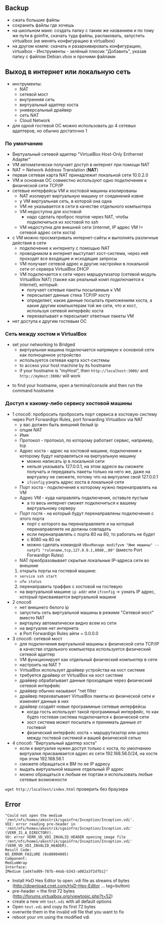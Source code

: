 ## Backup
   + сжать большие файлы
   + сохранить файлы где хочешь
   + на школьном маке: создать папку с таким же названием и по тому же пути в goinfre, скачать туда файлы, распаковать, запустить virtualbox (не менять конфигурацию в virtualbox)
   + на другом компе: скачать и разархивировать конфигурацию, virtualbox - Инструменты - зелёный плюсик "Добавить", указав папку с файлом Debian.vbox и прочими файлами

## Выход в интернет или локальную сеть  
* инструменты:
  + NAT
  + сетевой мост
  + внутренняя сеть
  + виртуальный адаптер хоста
  + универсальный драйвер
  + сеть NAT
  + Cloud Network
* для одной гостевой ОС можно использовать до 4 сетевых адаптеров, но обычно достаточно 1

### По умолчанию
* Виртуальный сетевой адаптер "VirtualBox Host-Only Enthernet Adapter"
* VM автоматически получает доступ в интернет при помощи NAT
* NAT = Network Address Translation (**NAT**)
* первая сетевая карта NAT принадлежит локальной сети 10.0.2.0
* VM и основная ОС совместно используют одно подключение к физической сети TCP/IP
* сетевые интерфейсы VM и хостовой машины изолированы
  + NAT изолирует виртуальную машину от соединений извне
  + у VM виртуальная сеть, в которой она одна
  + VM не указывается в сети в качестве отдельного компьютера
  + VM недоступна для хостовой
    - надо сделать проброс портов через NAT, чтобы подключиться из хостовой по ssh
  + VM недоступна для внешней сети (internet, IP адрес VM != сетевой адрес сети хоста)
* с VM можно просматривать интернет-сайты и выполнять различные действия в сети
  + подключение к интернету с помощью NAT
  + проводником в интернет выступает хост-система, через неё проходят все входящие и исходящие запросы
  + VM получает сетевой адрес и другие настройки в локальной сети от сервера VirtualBox DHCP 
  + VM подключается к сети через маршрутизатор (сетевой модуль VirtualBox NAT) (также как реальный комп подключается к Internet), который:
    - получает cетевые пакеты посылаемые к VM 
    - пересылает данные стека TCP/IP хосту
    - определяет, какие данные посылать приложениям хоста, а какие другим компьютерам той же сети, что и хост, используя сетевой интерфейс хоста
    - перехватывает и пересылает ответные пакеты VM
* нет доступа к другим гостевым ОС

### Сеть между хостом и VirtualBox
* set your networking to Bridged
  + виртуальная машина подключается напрямую к основной сети как полноценное устройство
  + используется сетевая карта хост-системы
  + to access your host machine by its hostname
  + if your hostname is “myHost”, then `http://localhost:3000/` and `http://myHost:3000/` will work
 + to find your hostname, open a terminal/console and then run the command hostname

### Доступ к какому-либо сервису хостовой машины
* 1 способ: пробросить пробросить порт сервиса в хостовую систему через Port Forwardign Rules, port forwarding Virtualbox via NAT
  + у вас должен быть внешний белый ip
  + опция NAT
  + Имя
  + Протокол - протокол, по которому работает сервис, например, tcp
  + Адрес хоста - адрес на хостовой машине, подключения к которому будут направляться на виртуальную машину
    - можно написать ip в локальной сети
    - нельзя указывать 127.0.0.1, на этом адресе вы сможете получать и передавать пакеты только на него же, даже на виртуалку не сможете, потому что на виртуалке свой 127.0.0.1
    - `ifconfig` узнать адрес хоста в локальной сети
  + Порт хоста - подключения к которому нужно перенаправлять на VM
  + Адрес VM - куда направлять подключения, оставьте пустым
    - а то весь интернет сможет подключиться к вашему виртуальному серверу 
  + Порт гостя - на который будут перенаправлены подключения с этого порта
    - порт с которого вы перенаправляете и на который перенаправляете не должны совпадать
    - если перенаправлять с порта 80 на 80, то работать не будет
    - с 8080 на 80 ок
    - можно сделать командой `VBoxManage modifyvm "Имя машины" --natpf1 "rulename,tcp,127.0.0.1,8080,,80"` (вместо Port Forwardign Rules)
   + NAT преобразовывает скрытые локальные IP-адреса сети во внешние
   1) открыть порты на гостевой машине:
   + `service ssh start`
   + `ufw status`
   2) перенаправить траффик с хостовой на гостевую: 
   + на виртуальной машине `ip addr` или `ifconfig` -> узнать IP адрес, который присваивается виртуальной машине
* 2 способ
  + нет внешнего белого ip
  + запустить сеть виртуальной машины в режиме "Сетевой мост" вместо NAT
  + виртаулку автоматически видно всем из сети
  + на виртуалке нет интернета
  + в Port Forwardign Rules айпи = 0.0.0.0
* 3 способ: сетевой мост
  + для подключения виртуальной машины к физической сети TCP/IP в качестве отдельного компьютера используется физический сетевой адаптер
  + VM функционирует как отдельный физический компьютер в сети
  + настроить на NAT ?
  + VirtualBox использует драйвер устройства на хост системе
  + требуется драйвер от VirtualBox на хост системе
  + драйвер обрабатывает данные проходящие через физический сетевой интерфейс
  + драйвер обычно называют "net filter
  + драйвер перехватывает VirtualBox пакеты из физической сети и изменяет данные в них
  + драйвер создаёт новые программные сетевые интерфейсы
    - когда гость использует такой программный интерфейс, то как будто гостевая система подключается к физической сети
    - хост система может посылать и принимать данные от гостевой
    - физический интерфейс хоста = маршрутизатор или шлюз между гостевой системой и вашей физической сетью
* 4 способ: "Виртуальный адаптер хоста"
  + если к виртуалке нужен доступ только с хоста, по умолчанию виртуалке присваивается адрес из сети 192.168.56.0/24, на хосте при этом 192.168.56.1
  + сможете обращаться к ВМ по ее IP адресу
  + выдать виртуальной машине отдельный IP адрес
  + можно обращаться к любым ее портам и использовать любые сетевые возможности

`wget http://localhost/index.html` проверить без браузера

## Error
```
"Could not open the medium '/mnt/nfs/homes/akostrik/sgoinfre/Inception/Inception.vdi'.
VDI: error reading pre-header in '/mnt/nfs/homes/akostrik/sgoinfre/Inception/Inception.vdi' (VERR_IS_A_DIRECTORY).
VD: error VERR_VD_VDI_INVALID_HEADER opening image file '/mnt/nfs/homes/akostrik/sgoinfre/Inception/Inception.vdi' (VERR_VD_VDI_INVALID_HEADER).
Result Code: 
NS_ERROR_FAILURE (0x80004005)
Component: 
MediumWrap
Interface: 
IMedium {ad47ad09-787b-44ab-b343-a082a3f2dfb1}" 
```
* Install HxD Hex Editor to open .vdi file as streams of bytes (http://download.cnet.com/HxD-Hex-Editor ... tag=button)
* pre-header = the first 72 bytes (http://forums.virtualbox.org/viewtopic.php?t=52)
* create a new vm `test.vdi` with all default options
* Open `test.vdi` and copy its first 72 bytes
* overwrite them in the invalid vdi file that you want to fix
* reboot your vm using the modified vdi
